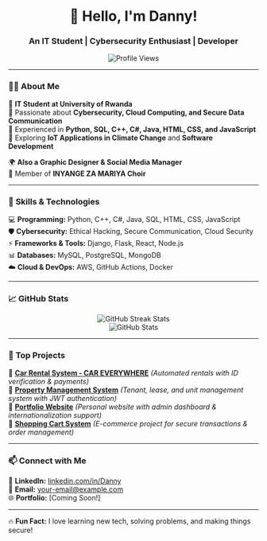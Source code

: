 <h1 align="center">👋 Hello, I'm Danny!</h1>
<h3 align="center">An IT Student | Cybersecurity Enthusiast | Developer</h3>

<p align="center">
  <img src="https://komarev.com/ghpvc/?username=Dannypro1&label=Profile+Views&color=blue&style=flat" alt="Profile Views" />
</p>

---

### 👨‍💻 **About Me**  
🔹 **IT Student at University of Rwanda**  
🔹 Passionate about **Cybersecurity, Cloud Computing, and Secure Data Communication**  
🔹 Experienced in **Python, SQL, C++, C#, Java, HTML, CSS, and JavaScript**  
🔹 Exploring **IoT Applications in Climate Change** and **Software Development**  

🌍 **Also a Graphic Designer & Social Media Manager**  
🎤 Member of **INYANGE ZA MARIYA Choir**  

---

### 🚀 **Skills & Technologies**  
💻 **Programming:** Python, C++, C#, Java, SQL, HTML, CSS, JavaScript  
🛡️ **Cybersecurity:** Ethical Hacking, Secure Communication, Cloud Security  
⚡ **Frameworks & Tools:** Django, Flask, React, Node.js  
📊 **Databases:** MySQL, PostgreSQL, MongoDB  
☁️ **Cloud & DevOps:** AWS, GitHub Actions, Docker  

---

### 📈 **GitHub Stats**  
<p align="center">
  <img src="https://github-readme-streak-stats.herokuapp.com/?user=Dannypro1&theme=radical" alt="GitHub Streak Stats" />
  <br>
  <img src="https://github-readme-stats.vercel.app/api?username=Dannypro1&show_icons=true&theme=radical" alt="GitHub Stats" />
</p>

---

### 📂 **Top Projects**
🔹 [**Car Rental System - CAR EVERYWHERE**](https://github.com/Dannypro1) *(Automated rentals with ID verification & payments)*  
🔹 [**Property Management System**](https://github.com/Dannypro1) *(Tenant, lease, and unit management system with JWT authentication)*  
🔹 [**Portfolio Website**](https://github.com/Dannypro1) *(Personal website with admin dashboard & internationalization support)*  
🔹 [**Shopping Cart System**](https://github.com/Dannypro1) *(E-commerce project for secure transactions & order management)*  

---

### 📫 **Connect with Me**
💼 **LinkedIn:** [linkedin.com/in/Danny](https://www.linkedin.com/in/Danny)  
📧 **Email:** [your-email@example.com](mailto:your-email@example.com)  
🌐 **Portfolio:** [Coming Soon!]  

---

🔥 **Fun Fact:** I love learning new tech, solving problems, and making things secure!  
